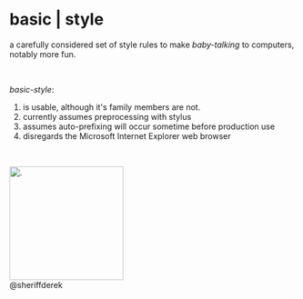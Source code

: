 
basic | style
=============

a carefully considered set of style rules to make *baby-talking* to computers, notably more fun.

<br />

*basic-style*:

1. is usable, although it's family members are not.
2. currently assumes preprocessing with stylus
3. assumes auto-prefixing will occur sometime before production use
4. disregards the Microsoft Internet Explorer web browser


<br />

<img src='http://sheriffderek.consulting/resources/social/insignia/512.png' alt='.' width='200px' height='200px' /><br />
@sheriffderek
